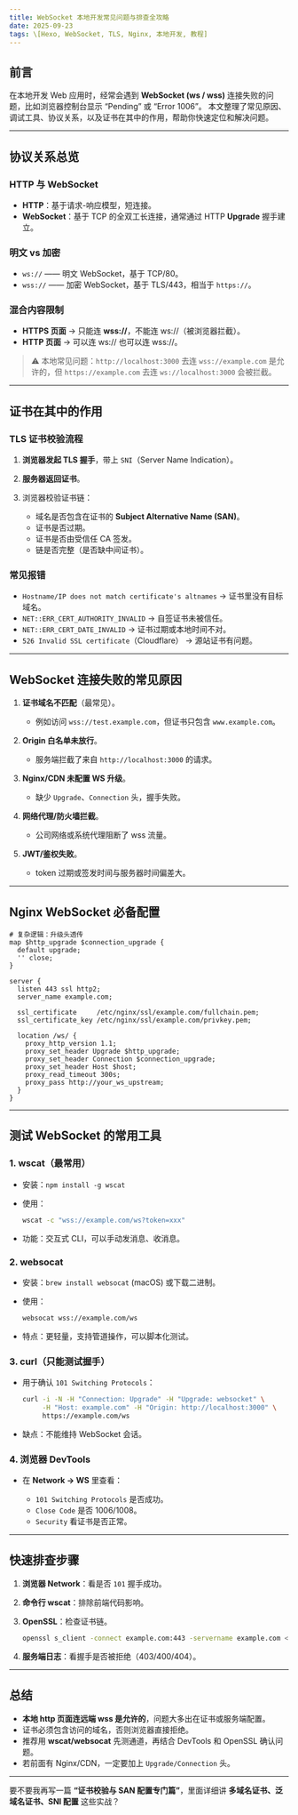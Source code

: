 ```yaml
---
title: WebSocket 本地开发常见问题与排查全攻略
date: 2025-09-23
tags: \[Hexo, WebSocket, TLS, Nginx, 本地开发, 教程]
---
```


## 前言

在本地开发 Web 应用时，经常会遇到 **WebSocket (ws / wss)** 连接失败的问题，比如浏览器控制台显示 “Pending” 或 “Error 1006”。
本文整理了常见原因、调试工具、协议关系，以及证书在其中的作用，帮助你快速定位和解决问题。

---

## 协议关系总览

### HTTP 与 WebSocket

- **HTTP**：基于请求-响应模型，短连接。
- **WebSocket**：基于 TCP 的全双工长连接，通常通过 HTTP **Upgrade** 握手建立。

### 明文 vs 加密

- `ws://` —— 明文 WebSocket，基于 TCP/80。
- `wss://` —— 加密 WebSocket，基于 TLS/443，相当于 `https://`。

### 混合内容限制

- **HTTPS 页面** → 只能连 **wss\://**，不能连 ws\://（被浏览器拦截）。
- **HTTP 页面** → 可以连 ws\:// 也可以连 wss\://。

> ⚠️ 本地常见问题：`http://localhost:3000` 去连 `wss://example.com` 是允许的，但 `https://example.com` 去连 `ws://localhost:3000` 会被拦截。

---

## 证书在其中的作用

### TLS 证书校验流程

1. **浏览器发起 TLS 握手**，带上 `SNI`（Server Name Indication）。
2. **服务器返回证书**。
3. 浏览器校验证书链：

   - 域名是否包含在证书的 **Subject Alternative Name (SAN)**。
   - 证书是否过期。
   - 证书是否由受信任 CA 签发。
   - 链是否完整（是否缺中间证书）。

### 常见报错

- `Hostname/IP does not match certificate's altnames`
  → 证书里没有目标域名。
- `NET::ERR_CERT_AUTHORITY_INVALID`
  → 自签证书未被信任。
- `NET::ERR_CERT_DATE_INVALID`
  → 证书过期或本地时间不对。
- `526 Invalid SSL certificate`（Cloudflare）
  → 源站证书有问题。

---

## WebSocket 连接失败的常见原因

1. **证书域名不匹配**（最常见）。

   - 例如访问 `wss://test.example.com`，但证书只包含 `www.example.com`。

2. **Origin 白名单未放行**。

   - 服务端拦截了来自 `http://localhost:3000` 的请求。

3. **Nginx/CDN 未配置 WS 升级**。

   - 缺少 `Upgrade`、`Connection` 头，握手失败。

4. **网络代理/防火墙拦截**。

   - 公司网络或系统代理阻断了 wss 流量。

5. **JWT/鉴权失败**。

   - token 过期或签发时间与服务器时间偏差大。

---

## Nginx WebSocket 必备配置

```nginx
# 复杂逻辑：升级头透传
map $http_upgrade $connection_upgrade {
  default upgrade;
  '' close;
}

server {
  listen 443 ssl http2;
  server_name example.com;

  ssl_certificate     /etc/nginx/ssl/example.com/fullchain.pem;
  ssl_certificate_key /etc/nginx/ssl/example.com/privkey.pem;

  location /ws/ {
    proxy_http_version 1.1;
    proxy_set_header Upgrade $http_upgrade;
    proxy_set_header Connection $connection_upgrade;
    proxy_set_header Host $host;
    proxy_read_timeout 300s;
    proxy_pass http://your_ws_upstream;
  }
}
```

---

## 测试 WebSocket 的常用工具

### 1. wscat（最常用）

- 安装：`npm install -g wscat`
- 使用：

  ```bash
  wscat -c "wss://example.com/ws?token=xxx"
  ```

- 功能：交互式 CLI，可以手动发消息、收消息。

### 2. websocat

- 安装：`brew install websocat` (macOS) 或下载二进制。
- 使用：

  ```bash
  websocat wss://example.com/ws
  ```

- 特点：更轻量，支持管道操作，可以脚本化测试。

### 3. curl（只能测试握手）

- 用于确认 `101 Switching Protocols`：

  ```bash
  curl -i -N -H "Connection: Upgrade" -H "Upgrade: websocket" \
       -H "Host: example.com" -H "Origin: http://localhost:3000" \
       https://example.com/ws
  ```

- 缺点：不能维持 WebSocket 会话。

### 4. 浏览器 DevTools

- 在 **Network → WS** 里查看：

  - `101 Switching Protocols` 是否成功。
  - `Close Code` 是否 1006/1008。
  - `Security` 看证书是否正常。

---

## 快速排查步骤

1. **浏览器 Network**：看是否 `101` 握手成功。
2. **命令行 wscat**：排除前端代码影响。
3. **OpenSSL**：检查证书链。

   ```bash
   openssl s_client -connect example.com:443 -servername example.com </dev/null 2>/dev/null | openssl x509 -noout -subject -issuer -dates
   ```

4. **服务端日志**：看握手是否被拒绝（403/400/404）。

---

## 总结

- **本地 http 页面连远端 wss 是允许的**，问题大多出在证书或服务端配置。
- 证书必须包含访问的域名，否则浏览器直接拒绝。
- 推荐用 **wscat/websocat** 先测通道，再结合 DevTools 和 OpenSSL 确认问题。
- 若前面有 Nginx/CDN，一定要加上 `Upgrade/Connection` 头。

---

要不要我再写一篇 **“证书校验与 SAN 配置专门篇”**，里面详细讲 **多域名证书、泛域名证书、SNI 配置** 这些实战？
